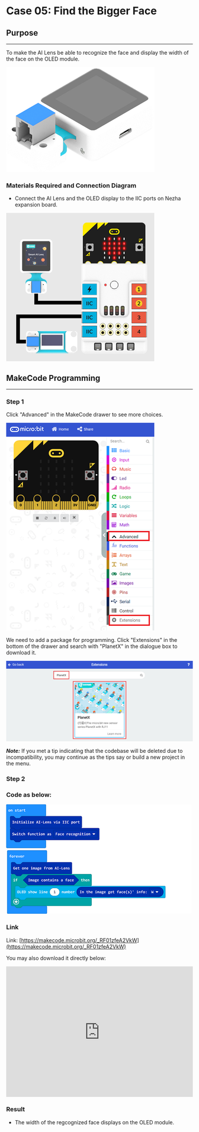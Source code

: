# Case 05: Find the Bigger Face

## Purpose
---
To make the AI Lens be able to recognize the face and display the width of the face on the OLED module. 

![](./images/05035_01.png)

### Materials Required and Connection Diagram


- Connect the AI Lens and the OLED display to the IIC ports on Nezha expansion board.


![](./images/05035_05_03.png)



## MakeCode Programming 
---

### Step 1

Click "Advanced" in the MakeCode drawer to see more choices.

![](./images/05001_04.png)

We need to add a package for programming. Click "Extensions" in the bottom of the drawer and search with "PlanetX" in the dialogue box to download it. 

![](./images/05001_05.png)

***Note:*** If you met a tip indicating that the codebase will be deleted due to incompatibility, you may continue as the tips say or build a new project in the menu. 

### Step 2

### Code as below:

![](./images/05035_05_06.png)


### Link
Link: [https://makecode.microbit.org/_RF01zfeA2VkW](https://makecode.microbit.org/_RF01zfeA2VkW)

You may also download it directly below:

<div style="position:relative;height:0;padding-bottom:70%;overflow:hidden;"><iframe style="position:absolute;top:0;left:0;width:100%;height:100%;" src="https://makecode.microbit.org/#pub:_RF01zfeA2VkW" frameborder="0" sandbox="allow-popups allow-forms allow-scripts allow-same-origin"></iframe></div>  


### Result
- The width of the regcognized face displays on the OLED module.

